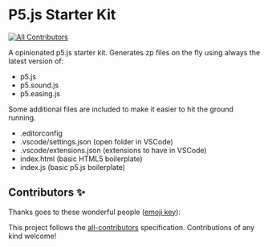 # P5.js Starter Kit
<!-- ALL-CONTRIBUTORS-BADGE:START - Do not remove or modify this section -->
[![All Contributors](https://img.shields.io/badge/all_contributors-0-orange.svg?style=flat-square)](#contributors-)
<!-- ALL-CONTRIBUTORS-BADGE:END -->

A opinionated p5.js starter kit. Generates zp files on the fly using always the latest version of:

- p5.js
- p5.sound.js
- p5.easing.js

Some additional files are included to make it easier to hit the ground running.

- .editorconfig
- .vscode/settings.json (open folder in VSCode)
- .vscode/extensions.json (extensions to have in VSCode)
- index.html (basic HTML5 boilerplate)
- index.js (basic p5.js boilerplate)

## Contributors ✨

Thanks goes to these wonderful people ([emoji key](https://allcontributors.org/docs/en/emoji-key)):

<!-- ALL-CONTRIBUTORS-LIST:START - Do not remove or modify this section -->
<!-- prettier-ignore-start -->
<!-- markdownlint-disable -->
<!-- markdownlint-restore -->
<!-- prettier-ignore-end -->
<!-- ALL-CONTRIBUTORS-LIST:END -->

This project follows the [all-contributors](https://github.com/all-contributors/all-contributors) specification. Contributions of any kind welcome!